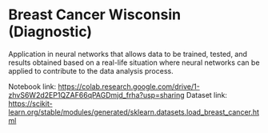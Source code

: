 # Breast Cancer Wisconsin (Diagnostic)

Application in neural networks that allows data to be trained, tested, and results obtained based on a real-life situation where neural networks can be applied to contribute to the data analysis process.

Notebook link: https://colab.research.google.com/drive/1-zhvS6W2d2EP1QZAF66qPAGDmjd_frha?usp=sharing
Dataset link: https://scikit-learn.org/stable/modules/generated/sklearn.datasets.load_breast_cancer.html 